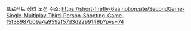 프로젝트 정리 노션 주소: https://short-firefly-6aa.notion.site/SecondGame-Single-Multiplay-Third-Person-Shooting-Game-f5f38987b09a4a9592f57d3d2299149b?pvs=74

